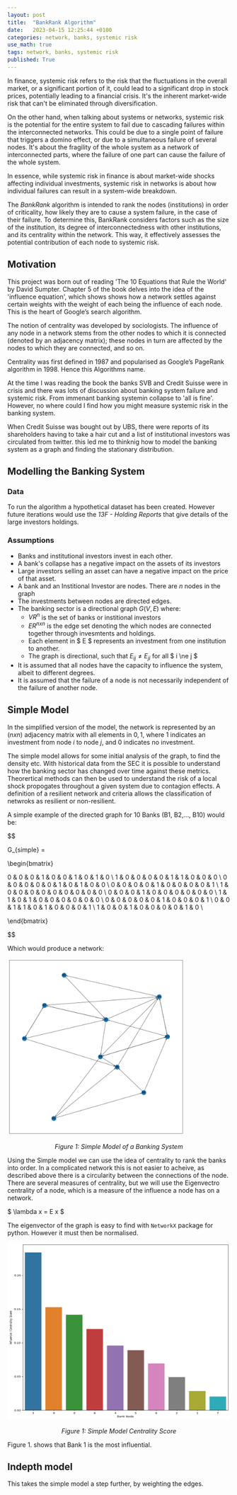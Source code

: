 ```yaml
---
layout: post
title:  "BankRank Algorithm"
date:   2023-04-15 12:25:44 +0100
categories: network, banks, systemic risk
use_math: true
tags: network, banks, systemic risk
published: True
---
```


In finance, systemic risk refers to the risk that the fluctuations in the overall market, or a significant portion of it, could lead to a significant drop in stock prices, potentially leading to a financial crisis. It's the inherent market-wide risk that can't be eliminated through diversification.

On the other hand, when talking about  systems or networks, systemic risk is the potential for the entire system to fail due to cascading failures within the interconnected networks. This could be due to a single point of failure that triggers a domino effect, or due to a simultaneous failure of several nodes. It's about the fragility of the whole system as a network of interconnected parts, where the failure of one part can cause the failure of the whole system.

In essence, while systemic risk in finance is about market-wide shocks affecting individual investments, systemic risk in networks is about how individual failures can result in a system-wide breakdown.

The _BankRank_ algorithm is intended to rank the nodes (institutions) in order of criticality, how likely they are to cause a system failure, in the case of their failure. To determine this, BankRank considers factors such as the size of the institution, its degree of interconnectedness with other institutions, and its centrality within the network. This way, it effectively assesses the potential contribution of each node to systemic risk.

## Motivation

This project was born out of reading 'The 10 Equations that Rule the World' by David Sumpter. Chapter 5 of the book delves into the idea of the 'influence equation', which shows shows how a network settles against certain weights with the weight of each being the influence of each node. This is the heart of Google’s search algorithm.

The notion of centrality was developed by sociologists. The influence of any node in a network stems from the other nodes to which it is connected (denoted by an adjacency matrix); these nodes in turn are affected by the nodes to which they are connected, and so on.

Centrality was first defined in 1987 and popularised as Google’s PageRank algorithm in 1998. Hence this Algorithms name.

At the time I was reading the book the banks SVB and Credit Suisse were in crisis and there was lots of discussion about banking system failure and systemic risk. From immenant banking systemin collapse to 'all is fine'. However, no where could I find how you might measure systemic risk in the banking system.

When Credit Suisse was bought out by UBS, there were reports of its shareholders having to take a hair cut and a list of institutional investors was circulated from twitter. this led me to thinknig how to model the banking system as a graph and finding the stationary distribution.

## Modelling the Banking System

### Data

To run the algorithm a hypothetical dataset has been created. However future iterations would use the _13F - Holding Reports_ that give details of the large investors holdings.

### Assumptions

- Banks and institutional investors invest in each other.
- A bank's collapse has a negative impact on the assets of its investors
- Large investors selling an asset can have a negative impact on the price of that asset.
- A bank and an Institional Investor are nodes. There are $n$ nodes in the graph
- The investments between nodes are directed edges.
- The banking sector is a directional graph $G(V,E)$ where:
  - $V R^n$ is the set of banks or institional investors
  - $E R^{n x n}$ is the edge set denoting the which nodes are connected together through invesmtents and holdings.
  - Each element in $ E $ represents an investment from one institution to another.
  - The graph is directional, such that $E_{ij} \ne E_{ji}$ for all $ i \ne j $
- It is assumed that all nodes have the capacity to influence the system, albeit to different degrees.
- It is assumed that the failure of a node is not necessarily independent of the failure of another node.

## Simple Model

 In the simplified version of the model, the network is represented by an $(n x n)$ adjacency matrix with all elements in ${0,1}$, where $1$ indicates an investment from node $i$ to node $j$, and $0$ indicates no investment.

 The simple model allows for some initial analysis of the graph, to find the density etc. With historical data from the SEC it is possible to understand how the banking sector has changed over time against these metrics. Theorertical methods can then be used to understand the risk of a local shock propogates throughout a given system due to contagion effects. A definition of a resilient network and criteria allows the classification of netwroks as resilient or non-resilient.

 A simple example of the directed graph for 10 Banks (B1, B2,..., B10) would be:

$$

G_{simple} =

\begin{bmatrix}

0 & 0 & 0 & 1 & 0 & 0 & 1 & 0 & 1 & 0 \\
1 & 0 & 0 & 0 & 0 & 1 & 1 & 0 & 0 & 0 \\
0 & 0 & 0 & 0 & 0 & 1 & 0 & 1 & 0 & 0 \\
0 & 0 & 0 & 0 & 1 & 0 & 0 & 0 & 0 & 1 \\
1 & 0 & 0 & 0 & 0 & 0 & 0 & 0 & 0 & 0 \\
0 & 0 & 0 & 1 & 0 & 0 & 0 & 0 & 0 & 0 \\
1 & 1 & 0 & 1 & 0 & 0 & 0 & 0 & 0 & 0 \\
0 & 0 & 0 & 0 & 0 & 1 & 0 & 0 & 0 & 1 \\
0 & 0 & 1 & 1 & 0 & 1 & 0 & 0 & 0 & 1 \\
1 & 0 & 0 & 1 & 0 & 0 & 0 & 0 & 1 & 0 \\

\end{bmatrix}

$$

Which would produce a network:

<a href="/assets/simple_model_1.png" target="_blank">
  <img src="/assets/simple_model_1.png" alt="Simple Model of a Banking System" width="400" height="400">
</a>
<p style="text-align: center;"><i>Figure 1: Simple Model of a Banking System</i></p>

Using the Simple model we can use the idea of centrality to rank the banks into order. In a complicated network this is not easier to acheive, as described above there is a circularity between the connections of the node. There are several measures of centrality, but we will use the Eigenvectro centrality of a node, which is a measure of the influence a node has on a network.

$ \lambda x = E x $

The eigenvector of the graph is easy to find with `NetworkX` package for python. However it must then be normalised.

<a href="/assets/simple_model_1_centrality.png" target="_blank">
  <img src="/assets/simple_model_1_centrality.png" alt="Simple Model Centrality Score" width="700" height="400">
</a>
<p style="text-align: center;"><i>Figure 1: Simple Model Centrality Score</i></p>



Figure 1. shows that Bank 1 is the most influential.

## Indepth model

This takes the simple model a step further, by weighting the edges.
